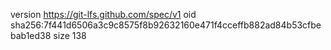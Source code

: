 version https://git-lfs.github.com/spec/v1
oid sha256:7f441d6506a3c9c8575f8b92632160e471f4cceffb882ad84b53cfbebab1ed38
size 138
